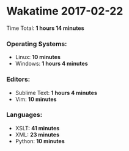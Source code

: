 # Wakatime 2017-02-22

Time Total: **1 hours 14 minutes**

### Operating Systems:
- Linux: **10 minutes** 
- Windows: **1 hours 4 minutes** 

### Editors:
- Sublime Text: **1 hours 4 minutes** 
- Vim: **10 minutes** 

### Languages:
- XSLT: **41 minutes** 
- XML: **23 minutes** 
- Python: **10 minutes** 

